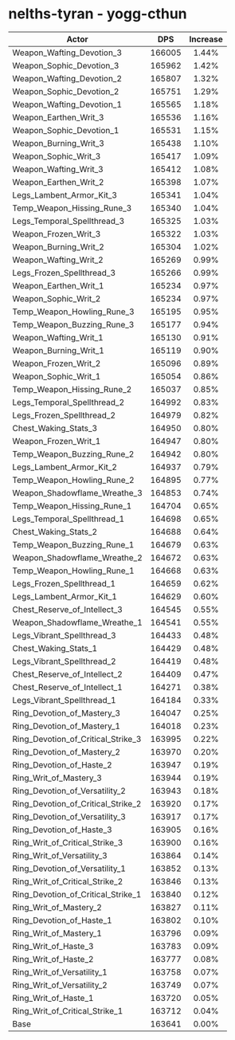 # nelths-tyran - yogg-cthun
| Actor | DPS | Increase |
|---|:---:|:---:|
|Weapon_Wafting_Devotion_3|166005|1.44%|
|Weapon_Sophic_Devotion_3|165962|1.42%|
|Weapon_Wafting_Devotion_2|165807|1.32%|
|Weapon_Sophic_Devotion_2|165751|1.29%|
|Weapon_Wafting_Devotion_1|165565|1.18%|
|Weapon_Earthen_Writ_3|165536|1.16%|
|Weapon_Sophic_Devotion_1|165531|1.15%|
|Weapon_Burning_Writ_3|165438|1.10%|
|Weapon_Sophic_Writ_3|165417|1.09%|
|Weapon_Wafting_Writ_3|165412|1.08%|
|Weapon_Earthen_Writ_2|165398|1.07%|
|Legs_Lambent_Armor_Kit_3|165341|1.04%|
|Temp_Weapon_Hissing_Rune_3|165340|1.04%|
|Legs_Temporal_Spellthread_3|165325|1.03%|
|Weapon_Frozen_Writ_3|165322|1.03%|
|Weapon_Burning_Writ_2|165304|1.02%|
|Weapon_Wafting_Writ_2|165269|0.99%|
|Legs_Frozen_Spellthread_3|165266|0.99%|
|Weapon_Earthen_Writ_1|165234|0.97%|
|Weapon_Sophic_Writ_2|165234|0.97%|
|Temp_Weapon_Howling_Rune_3|165195|0.95%|
|Temp_Weapon_Buzzing_Rune_3|165177|0.94%|
|Weapon_Wafting_Writ_1|165130|0.91%|
|Weapon_Burning_Writ_1|165119|0.90%|
|Weapon_Frozen_Writ_2|165096|0.89%|
|Weapon_Sophic_Writ_1|165054|0.86%|
|Temp_Weapon_Hissing_Rune_2|165037|0.85%|
|Legs_Temporal_Spellthread_2|164992|0.83%|
|Legs_Frozen_Spellthread_2|164979|0.82%|
|Chest_Waking_Stats_3|164950|0.80%|
|Weapon_Frozen_Writ_1|164947|0.80%|
|Temp_Weapon_Buzzing_Rune_2|164942|0.80%|
|Legs_Lambent_Armor_Kit_2|164937|0.79%|
|Temp_Weapon_Howling_Rune_2|164895|0.77%|
|Weapon_Shadowflame_Wreathe_3|164853|0.74%|
|Temp_Weapon_Hissing_Rune_1|164704|0.65%|
|Legs_Temporal_Spellthread_1|164698|0.65%|
|Chest_Waking_Stats_2|164688|0.64%|
|Temp_Weapon_Buzzing_Rune_1|164679|0.63%|
|Weapon_Shadowflame_Wreathe_2|164672|0.63%|
|Temp_Weapon_Howling_Rune_1|164668|0.63%|
|Legs_Frozen_Spellthread_1|164659|0.62%|
|Legs_Lambent_Armor_Kit_1|164629|0.60%|
|Chest_Reserve_of_Intellect_3|164545|0.55%|
|Weapon_Shadowflame_Wreathe_1|164541|0.55%|
|Legs_Vibrant_Spellthread_3|164433|0.48%|
|Chest_Waking_Stats_1|164429|0.48%|
|Legs_Vibrant_Spellthread_2|164419|0.48%|
|Chest_Reserve_of_Intellect_2|164409|0.47%|
|Chest_Reserve_of_Intellect_1|164271|0.38%|
|Legs_Vibrant_Spellthread_1|164184|0.33%|
|Ring_Devotion_of_Mastery_3|164047|0.25%|
|Ring_Devotion_of_Mastery_1|164018|0.23%|
|Ring_Devotion_of_Critical_Strike_3|163995|0.22%|
|Ring_Devotion_of_Mastery_2|163970|0.20%|
|Ring_Devotion_of_Haste_2|163947|0.19%|
|Ring_Writ_of_Mastery_3|163944|0.19%|
|Ring_Devotion_of_Versatility_2|163943|0.18%|
|Ring_Devotion_of_Critical_Strike_2|163920|0.17%|
|Ring_Devotion_of_Versatility_3|163917|0.17%|
|Ring_Devotion_of_Haste_3|163905|0.16%|
|Ring_Writ_of_Critical_Strike_3|163900|0.16%|
|Ring_Writ_of_Versatility_3|163864|0.14%|
|Ring_Devotion_of_Versatility_1|163852|0.13%|
|Ring_Writ_of_Critical_Strike_2|163846|0.13%|
|Ring_Devotion_of_Critical_Strike_1|163840|0.12%|
|Ring_Writ_of_Mastery_2|163827|0.11%|
|Ring_Devotion_of_Haste_1|163802|0.10%|
|Ring_Writ_of_Mastery_1|163796|0.09%|
|Ring_Writ_of_Haste_3|163783|0.09%|
|Ring_Writ_of_Haste_2|163777|0.08%|
|Ring_Writ_of_Versatility_1|163758|0.07%|
|Ring_Writ_of_Versatility_2|163749|0.07%|
|Ring_Writ_of_Haste_1|163720|0.05%|
|Ring_Writ_of_Critical_Strike_1|163712|0.04%|
|Base|163641|0.00%|
